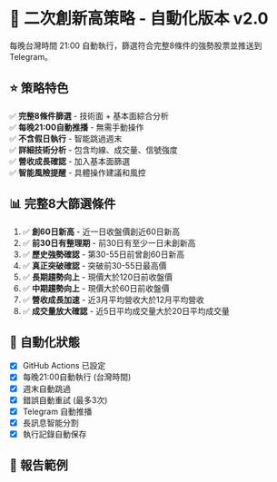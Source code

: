 # 🚀 二次創新高策略 - 自動化版本 v2.0

每晚台灣時間 21:00 自動執行，篩選符合完整8條件的強勢股票並推送到 Telegram。

## ⭐ 策略特色

✅ **完整8條件篩選** - 技術面 + 基本面綜合分析  
✅ **每晚21:00自動推播** - 無需手動操作  
✅ **不含假日執行** - 智能跳過週末  
✅ **詳細技術分析** - 包含均線、成交量、信號強度  
✅ **營收成長確認** - 加入基本面篩選  
✅ **智能風險提醒** - 具體操作建議和風控  

## 📊 完整8大篩選條件

1. ✅ **創60日新高** - 近一日收盤價創近60日新高
2. ✅ **前30日有整理期** - 前30日有至少一日未創新高
3. ✅ **歷史強勢確認** - 第30-55日前曾創60日新高
4. ✅ **真正突破確認** - 突破前30-55日最高價
5. ✅ **長期趨勢向上** - 現價大於120日前收盤價
6. ✅ **中期趨勢向上** - 現價大於60日前收盤價
7. ✅ **營收成長加速** - 近3月平均營收大於12月平均營收
8. ✅ **成交量放大確認** - 近5日平均成交量大於20日平均成交量

## 🤖 自動化狀態

- [x] GitHub Actions 已設定
- [x] 每晚21:00自動執行 (台灣時間)
- [x] 週末自動跳過
- [x] 錯誤自動重試 (最多3次)
- [x] Telegram 自動推播
- [x] 長訊息智能分割
- [x] 執行記錄自動保存

## 📱 報告範例
